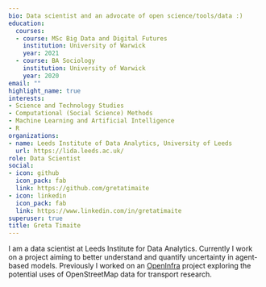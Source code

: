 ```yaml
---
bio: Data scientist and an advocate of open science/tools/data :)
education:
  courses:
  - course: MSc Big Data and Digital Futures
    institution: University of Warwick
    year: 2021
  - course: BA Sociology
    institution: University of Warwick
    year: 2020
email: ""
highlight_name: true
interests:
- Science and Technology Studies
- Computational (Social Science) Methods
- Machine Learning and Artificial Intelligence
- R
organizations:
- name: Leeds Institute of Data Analytics, University of Leeds
  url: https://lida.leeds.ac.uk/
role: Data Scientist
social:
- icon: github
  icon_pack: fab
  link: https://github.com/gretatimaite
- icon: linkedin
  icon_pack: fab
  link: https://www.linkedin.com/in/gretatimaite
superuser: true
title: Greta Timaite
---
```


I am a data scientist at Leeds Institute for Data Analytics. Currently I work on a project aiming to better understand and quantify uncertainty in agent-based models. Previously I worked on an [OpenInfra](https://github.com/udsleeds/openinfra) project exploring the potential uses of OpenStreetMap data for transport research.